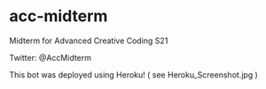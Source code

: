 # acc-midterm

Midterm for Advanced Creative Coding S21

Twitter: @AccMidterm

This bot was deployed using Heroku! ( see Heroku_Screenshot.jpg )
